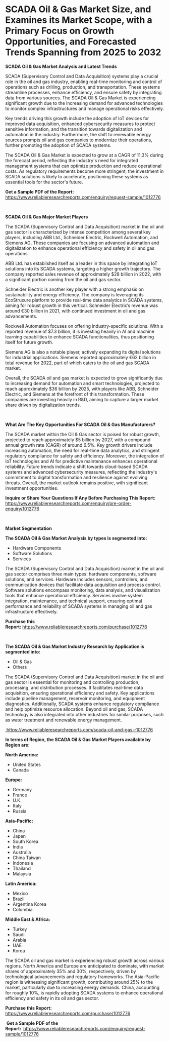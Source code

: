 <p><h1>SCADA Oil & Gas Market Size, and Examines its Market Scope, with a Primary Focus on Growth Opportunities, and Forecasted Trends Spanning from 2025 to 2032</h1></p><p><strong>SCADA Oil & Gas Market Analysis and Latest Trends</strong></p>
<p><p>SCADA (Supervisory Control and Data Acquisition) systems play a crucial role in the oil and gas industry, enabling real-time monitoring and control of operations such as drilling, production, and transportation. These systems streamline processes, enhance efficiency, and ensure safety by integrating data from various sources. The SCADA Oil & Gas Market is experiencing significant growth due to the increasing demand for advanced technologies to monitor complex infrastructures and manage operational risks effectively.</p><p>Key trends driving this growth include the adoption of IoT devices for improved data acquisition, enhanced cybersecurity measures to protect sensitive information, and the transition towards digitalization and automation in the industry. Furthermore, the shift to renewable energy sources prompts oil and gas companies to modernize their operations, further promoting the adoption of SCADA systems. </p><p>The SCADA Oil & Gas Market is expected to grow at a CAGR of 11.3% during the forecast period, reflecting the industry's need for integrated management systems that can optimize production and reduce operational costs. As regulatory requirements become more stringent, the investment in SCADA solutions is likely to accelerate, positioning these systems as essential tools for the sector's future.</p></p>
<p><strong>Get a Sample PDF of the Report:&nbsp;</strong> <a href="https://www.reliableresearchreports.com/enquiry/request-sample/1012776?utm_campaign=3192&utm_medium=2&utm_source=Github&utm_content=ia&utm_term=16042025&utm_id=scada-oil-gas">https://www.reliableresearchreports.com/enquiry/request-sample/1012776</a></p>
<p>&nbsp;</p>
<p><strong>SCADA Oil & Gas Major Market Players</strong></p>
<p><p>The SCADA (Supervisory Control and Data Acquisition) market in the oil and gas sector is characterized by intense competition among several key players, including ABB Ltd., Schneider Electric, Rockwell Automation, and Siemens AG. These companies are focusing on advanced automation and digitalization to enhance operational efficiency and safety in oil and gas operations.</p><p>ABB Ltd. has established itself as a leader in this space by integrating IoT solutions into its SCADA systems, targeting a higher growth trajectory. The company reported sales revenue of approximately $28 billion in 2022, with a significant portion coming from the oil and gas sector.</p><p>Schneider Electric is another key player with a strong emphasis on sustainability and energy efficiency. The company is leveraging its EcoStruxure platform to provide real-time data analytics in SCADA systems, aiming for robust growth in this vertical. Schneider Electric’s revenue was around €30 billion in 2021, with continued investment in oil and gas advancements.</p><p>Rockwell Automation focuses on offering industry-specific solutions. With a reported revenue of $7.3 billion, it is investing heavily in AI and machine learning capabilities to enhance SCADA functionalities, thus positioning itself for future growth.</p><p>Siemens AG is also a notable player, actively expanding its digital solutions for industrial applications. Siemens reported approximately €62 billion in total revenue for 2022, part of which caters to the oil and gas SCADA market.</p><p>Overall, the SCADA oil and gas market is expected to grow significantly due to increasing demand for automation and smart technologies, projected to reach approximately $36 billion by 2025, with players like ABB, Schneider Electric, and Siemens at the forefront of this transformation. These companies are investing heavily in R&D, aiming to capture a larger market share driven by digitalization trends.</p></p>
<p>&nbsp;</p>
<p><strong>What Are The Key Opportunities For SCADA Oil & Gas Manufacturers?</strong></p>
<p><p>The SCADA market within the Oil & Gas sector is poised for robust growth, projected to reach approximately $5 billion by 2027, with a compound annual growth rate (CAGR) of around 6.5%. Key growth drivers include increasing automation, the need for real-time data analytics, and stringent regulatory compliance for safety and efficiency. Moreover, the integration of IoT technologies and AI for predictive maintenance enhances operational reliability. Future trends indicate a shift towards cloud-based SCADA systems and advanced cybersecurity measures, reflecting the industry's commitment to digital transformation and resilience against evolving threats. Overall, the market outlook remains positive, with significant investment opportunities.</p></p>
<p><strong>Inquire or Share Your Questions If Any Before Purchasing This Report:</strong> <a href="https://www.reliableresearchreports.com/enquiry/pre-order-enquiry/1012776?utm_campaign=3192&utm_medium=2&utm_source=Github&utm_content=ia&utm_term=16042025&utm_id=scada-oil-gas">https://www.reliableresearchreports.com/enquiry/pre-order-enquiry/1012776</a></p>
<p>&nbsp;</p>
<p><strong>Market Segmentation</strong></p>
<p><strong>The SCADA Oil & Gas Market Analysis by types is segmented into:</strong></p>
<p><ul><li>Hardware Components</li><li>Software Solutions</li><li>Services</li></ul></p>
<p><p>The SCADA (Supervisory Control and Data Acquisition) market in the oil and gas sector comprises three main types: hardware components, software solutions, and services. Hardware includes sensors, controllers, and communication devices that facilitate data acquisition and process control. Software solutions encompass monitoring, data analysis, and visualization tools that enhance operational efficiency. Services involve system integration, maintenance, and technical support, ensuring optimal performance and reliability of SCADA systems in managing oil and gas infrastructure effectively.</p></p>
<p><strong>Purchase this Report:&nbsp;</strong><a href="https://www.reliableresearchreports.com/purchase/1012776?utm_campaign=3192&utm_medium=2&utm_source=Github&utm_content=ia&utm_term=16042025&utm_id=scada-oil-gas">https://www.reliableresearchreports.com/purchase/1012776</a></p>
<p>&nbsp;</p>
<p><strong>The SCADA Oil & Gas Market Industry Research by Application is segmented into:</strong></p>
<p><ul><li>Oil & Gas</li><li>Others</li></ul></p>
<p><p>The SCADA (Supervisory Control and Data Acquisition) market in the oil and gas sector is essential for monitoring and controlling production, processing, and distribution processes. It facilitates real-time data acquisition, ensuring operational efficiency and safety. Key applications include pipeline management, reservoir monitoring, and equipment diagnostics. Additionally, SCADA systems enhance regulatory compliance and help optimize resource allocation. Beyond oil and gas, SCADA technology is also integrated into other industries for similar purposes, such as water treatment and renewable energy management.</p></p>
<p><a href="https://www.reliableresearchreports.com/scada-oil-and-gas-r1012776?utm_campaign=3192&utm_medium=2&utm_source=Github&utm_content=ia&utm_term=16042025&utm_id=scada-oil-gas">&nbsp;https://www.reliableresearchreports.com/scada-oil-and-gas-r1012776</a></p>
<p><strong>In terms of Region, the SCADA Oil & Gas Market Players available by Region are:</strong></p>
<p>
    <p> <strong> North America: </strong>
        <ul>
            <li>United States</li>
            <li>Canada</li>
        </ul>
        </p> 
    <p> <strong> Europe: </strong>
        <ul>
            <li>Germany</li>
            <li>France</li>
            <li>U.K.</li>
            <li>Italy</li>
            <li>Russia</li>
        </ul>
        </p> 
    <p> <strong> Asia-Pacific: </strong>
        <ul>
            <li>China</li>
            <li>Japan</li>
            <li>South Korea</li>
            <li>India</li>
            <li>Australia</li>
            <li>China Taiwan</li>
            <li>Indonesia</li>
            <li>Thailand</li>
            <li>Malaysia</li>
        </ul>
        </p> 
    <p> <strong> Latin America: </strong>
        <ul>
            <li>Mexico</li>
            <li>Brazil</li>
            <li>Argentina Korea</li>
            <li>Colombia</li>
        </ul>
        </p> 
    <p> <strong> Middle East & Africa: </strong>
        <ul>
            <li>Turkey</li>
            <li>Saudi</li>
            <li>Arabia</li>
            <li>UAE</li>
            <li>Korea</li>
        </ul>
    </p>
    </p>
<p><p>The SCADA oil and gas market is experiencing robust growth across various regions. North America and Europe are anticipated to dominate, with market shares of approximately 35% and 30%, respectively, driven by technological advancements and regulatory frameworks. The Asia-Pacific region is witnessing significant growth, contributing around 25% to the market, particularly due to increasing energy demands. China, accounting for roughly 10%, is rapidly adopting SCADA systems to enhance operational efficiency and safety in its oil and gas sector.</p></p>
<p><strong>Purchase this Report: </strong><a href="https://www.reliableresearchreports.com/purchase/1012776?utm_campaign=3192&utm_medium=2&utm_source=Github&utm_content=ia&utm_term=16042025&utm_id=scada-oil-gas">https://www.reliableresearchreports.com/purchase/1012776</a></p>
<p>&nbsp;<strong>Get a Sample PDF of the Report:&nbsp;&nbsp;</strong><a href="https://www.reliableresearchreports.com/enquiry/request-sample/1012776?utm_campaign=3192&utm_medium=2&utm_source=Github&utm_content=ia&utm_term=16042025&utm_id=scada-oil-gas">https://www.reliableresearchreports.com/enquiry/request-sample/1012776</a></p>
<p><strong></strong></p>
<p><p></p><p></p><p></p></p>